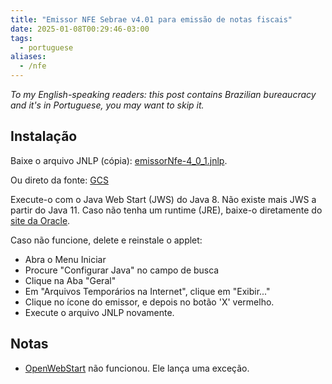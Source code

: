 ```yaml
---
title: "Emissor NFE Sebrae v4.01 para emissão de notas fiscais"
date: 2025-01-08T00:29:46-03:00
tags:
  - portuguese
aliases:
  - /nfe
---
```


_To my English-speaking readers: this post contains Brazilian bureaucracy and
it's in Portuguese, you may want to skip it._

## Instalação

Baixe o arquivo JNLP (cópia): [emissorNfe-4_0_1.jnlp](emissorNfe-4_0_1.jnlp).

Ou direto da fonte: [GCS](https://storage.googleapis.com/nfe-sebrae-prd/nfe/v401/producao/emissorNFe-4_0_1.jnlp)

Execute-o com o Java Web Start (JWS) do Java 8. Não existe mais JWS a partir do
Java 11. Caso não tenha um runtime (JRE), baixe-o diretamente do [site da
Oracle](https://www.java.com/pt-BR/download/manual.jsp).

Caso não funcione, delete e reinstale o applet:

- Abra o Menu Iniciar
- Procure "Configurar Java" no campo de busca
- Clique na Aba "Geral"
- Em "Arquivos Temporários na Internet", clique em "Exibir..."
- Clique no ícone do emissor, e depois no botão 'X' vermelho.
- Execute o arquivo JNLP novamente.

## Notas

- [OpenWebStart](https://openwebstart.com/) não funcionou. Ele lança uma
  exceção.

